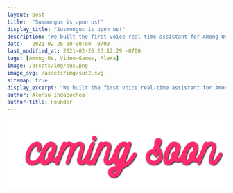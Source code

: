 ```yaml
---
layout: post
title:  "Susmongus is upon us!"
display_title: "Susmongus is upon us!"
description: "We built the first voice real-time assistant for Among Us. Try it out!"
date:   2021-02-26 00:00:00 -0700
last_modified_at: 2021-02-26 23:12:29 -0700
tags: [Among-Us, Video-Games, Alexa]
image: /assets/img/sus.png
image_svg: /assets/img/sus2.svg
sitemap: true
display_excerpt: "We built the first voice real-time assistant for Among Us. Try it out!"
author: Alonso Indacochea
author-title: Founder
---
```

<img class="coming-soon" src="/assets/img/coming-soon-css.svg" alt="Coming soon!">